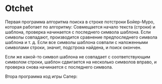 # Otchet
Первая программа алгоритма поиска в строке потстроки Бойер-Муро, которая работает по алгоритму:
 Совмещается начало текста (строки) и шаблона, проверка начинается с последнего символа шаблона. Если символы совпадают, производится сравнение предпоследнего символа шаблона и т. д. Если все символы шаблона совпали с наложенными символами строки, значит, подстрока найдена, и поиск окончен.

 Если же какой-то символ шаблона не совпадает с соответствующим символом строки, шаблон сдвигается на несколько символов вправо, и проверка снова начинается с последнего символа.
 
Втора программа код игры Сапер:
